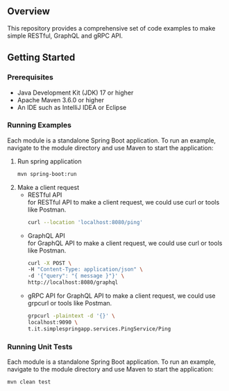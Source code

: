 ## Overview

This repository provides a comprehensive set of code examples to make simple RESTful, GraphQL and gRPC API.

## Getting Started

### Prerequisites

- Java Development Kit (JDK) 17 or higher
- Apache Maven 3.6.0 or higher
- An IDE such as IntelliJ IDEA or Eclipse

### Running Examples

Each module is a standalone Spring Boot application. To run an example, navigate to the module directory and use Maven to start the application:
1. Run spring application
   ```sh
   mvn spring-boot:run
   ```
2. Make a client request
   * RESTful API\
     for RESTful API to make a client request, we could use curl or tools like Postman.
      ```sh
     curl --location 'localhost:8080/ping'
     ```
   * GraphQL API\
     for GraphQL API to make a client request, we could use curl or tools like Postman.
     ```sh
     curl -X POST \
     -H "Content-Type: application/json" \
     -d '{"query": "{ message }"}' \
     http://localhost:8080/graphql
      ```
   * gRPC API
     for GraphQL API to make a client request, we could use grpcurl or tools like Postman.
     ```sh
     grpcurl -plaintext -d '{}' \
     localhost:9090 \
     t.it.simplespringapp.services.PingService/Ping
      ```
### Running Unit Tests

Each module is a standalone Spring Boot application. To run an example, navigate to the module directory and use Maven to start the application:

```sh
mvn clean test
```